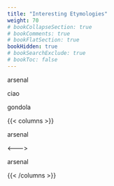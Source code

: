 ```yaml
---
title: "Interesting Etymologies"
weight: 70
# bookCollapseSection: true
# bookComments: true
# bookFlatSection: true
bookHidden: true
# bookSearchExclude: true
# bookToc: false
---
```


<!-- Use CNTRL + ALT + Z to cite from Zotero (Zotero has to run) -->

arsenal

ciao

gondola


{{< columns >}}

arsenal

<--->

arsenal

{{< /columns >}}
